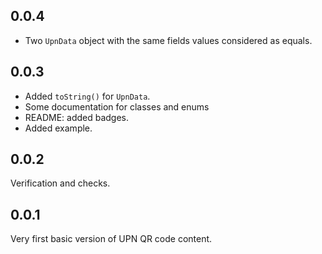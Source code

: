 ## 0.0.4

- Two `UpnData` object with the same fields values considered as equals.

## 0.0.3

- Added `toString()` for `UpnData`.
- Some documentation for classes and enums
- README: added badges.
- Added example.

## 0.0.2

Verification and checks.

## 0.0.1

Very first basic version of UPN QR code content.

